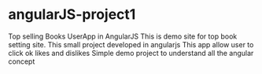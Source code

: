 # angularJS-project1
Top selling Books UserApp in AngularJS
This is demo site for top book setting site.
This small project developed in angularjs
This app allow user to click ok likes and dislikes 
Simple demo project to understand all the angular concept
